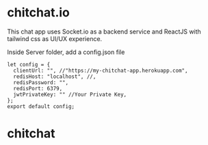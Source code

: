 # chitchat.io

This chat app uses Socket.io as a backend service and ReactJS with tailwind css as UI/UX experience.

Inside Server folder, add a config.json file 
```
let config = {
  clientUrl: "", //"https://my-chitchat-app.herokuapp.com",
  redisHost: "localhost", //,
  redisPassword: "",
  redisPort: 6379,
  jwtPrivateKey: "" //Your Private Key,
};
export default config;
```
# chitchat
